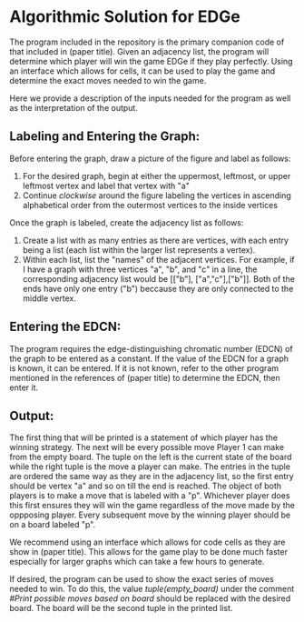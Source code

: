 # Algorithmic Solution for EDGe
The program included in the repository is the primary companion code of that included in (paper title). Given an adjacency list, the program will determine which player will win the game EDGe if they play perfectly. Using an interface which allows for cells, it can be used to play the game and determine the exact moves needed to win the game. 

Here we provide a description of the inputs needed for the program as well as the interpretation of the output. 

Labeling and Entering the Graph:
-------------------------------
Before entering the graph, draw a picture of the figure and label as follows:
1. For the desired graph, begin at either the uppermost, leftmost, or upper leftmost vertex and label that vertex with "a"
2. Continue _clockwise_ around the figure labeling the vertices in ascending alphabetical order from the outermost vertices to the inside vertices

Once the graph is labeled, create the adjacency list as follows:
1. Create a list with as many entries as there are vertices, with each entry being a list (each list within the larger list represents a vertex).
2. Within each list, list the "names" of the adjacent vertices. For example, if I have a graph with three vertices "a", "b", and "c" in a line, the corresponding adjacency list would be [["b"], ["a","c"],["b"]]. Both of the ends have only one entry ("b") beccause they are only connected to the middle vertex.

Entering the EDCN:
-----------------
The program requires the edge-distinguishing chromatic number (EDCN) of the graph to be entered as a constant. If the value of the EDCN for a graph is known, it can be entered. If it is not known, refer to the other program mentioned in the references of (paper title) to determine the EDCN, then enter it. 

Output:
------
The first thing that will be printed is a statement of which player has the winning strategy. The next will be every possible move Player 1 can make from the empty board. The tuple on the left is the current state of the board while the right tuple is the move a player can make. The entries in the tuple are ordered the same way as they are in the adjacency list, so the first entry should be vertex "a" and so on till the end is reached. The object of both players is to make a move that is labeled with a "p". Whichever player does this first ensures they will win the game regardless of the move made by the oppposing player. Every subsequent move by the winning player should be on a board labeled "p". 

We recommend using an interface which allows for code cells as they are show in (paper title). This allows for the game play to be done much faster especially for larger graphs which can take a few hours to generate. 

If desired, the program can be used to show the exact series of moves needed to win. To do this, the value _tuple(empty_board)_ under the comment _#Print possible moves based on board_ should be replaced with the desired board. The board will be the second tuple in the printed list. 
